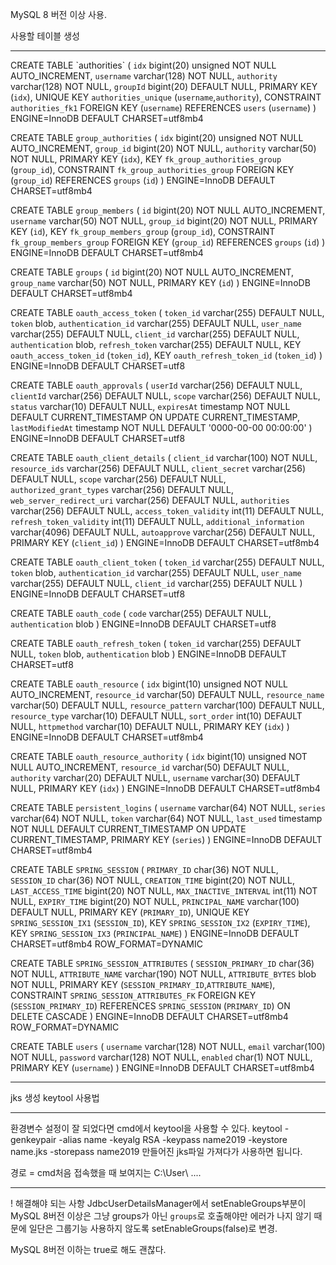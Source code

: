 MySQL 8 버전 이상 사용.

사용할 테이블 생성
*********************************************************************************************************************************************
CREATE TABLE \`authorities\` (
  `idx` bigint(20) unsigned NOT NULL AUTO_INCREMENT,
  `username` varchar(128) NOT NULL,
  `authority` varchar(128) NOT NULL,
  `groupId` bigint(20) DEFAULT NULL,
  PRIMARY KEY (`idx`),
  UNIQUE KEY `authorities_unique` (`username`,`authority`),
  CONSTRAINT `authorities_fk1` FOREIGN KEY (`username`) REFERENCES `users` (`username`)
) ENGINE=InnoDB DEFAULT CHARSET=utf8mb4

CREATE TABLE `group_authorities` (
  `idx` bigint(20) unsigned NOT NULL AUTO_INCREMENT,
  `group_id` bigint(20) NOT NULL,
  `authority` varchar(50) NOT NULL,
  PRIMARY KEY (`idx`),
  KEY `fk_group_authorities_group` (`group_id`),
  CONSTRAINT `fk_group_authorities_group` FOREIGN KEY (`group_id`) REFERENCES `groups` (`id`)
) ENGINE=InnoDB DEFAULT CHARSET=utf8mb4

CREATE TABLE `group_members` (
  `id` bigint(20) NOT NULL AUTO_INCREMENT,
  `username` varchar(50) NOT NULL,
  `group_id` bigint(20) NOT NULL,
  PRIMARY KEY (`id`),
  KEY `fk_group_members_group` (`group_id`),
  CONSTRAINT `fk_group_members_group` FOREIGN KEY (`group_id`) REFERENCES `groups` (`id`)
) ENGINE=InnoDB DEFAULT CHARSET=utf8mb4

CREATE TABLE `groups` (
  `id` bigint(20) NOT NULL AUTO_INCREMENT,
  `group_name` varchar(50) NOT NULL,
  PRIMARY KEY (`id`)
) ENGINE=InnoDB DEFAULT CHARSET=utf8mb4

CREATE TABLE `oauth_access_token` (
  `token_id` varchar(255) DEFAULT NULL,
  `token` blob,
  `authentication_id` varchar(255) DEFAULT NULL,
  `user_name` varchar(255) DEFAULT NULL,
  `client_id` varchar(255) DEFAULT NULL,
  `authentication` blob,
  `refresh_token` varchar(255) DEFAULT NULL,
  KEY `oauth_access_token_id` (`token_id`),
  KEY `oauth_refresh_token_id` (`token_id`)
) ENGINE=InnoDB DEFAULT CHARSET=utf8

CREATE TABLE `oauth_approvals` (
  `userId` varchar(256) DEFAULT NULL,
  `clientId` varchar(256) DEFAULT NULL,
  `scope` varchar(256) DEFAULT NULL,
  `status` varchar(10) DEFAULT NULL,
  `expiresAt` timestamp NOT NULL DEFAULT CURRENT_TIMESTAMP ON UPDATE CURRENT_TIMESTAMP,
  `lastModifiedAt` timestamp NOT NULL DEFAULT '0000-00-00 00:00:00'
) ENGINE=InnoDB DEFAULT CHARSET=utf8

CREATE TABLE `oauth_client_details` (
  `client_id` varchar(100) NOT NULL,
  `resource_ids` varchar(256) DEFAULT NULL,
  `client_secret` varchar(256) DEFAULT NULL,
  `scope` varchar(256) DEFAULT NULL,
  `authorized_grant_types` varchar(256) DEFAULT NULL,
  `web_server_redirect_uri` varchar(256) DEFAULT NULL,
  `authorities` varchar(256) DEFAULT NULL,
  `access_token_validity` int(11) DEFAULT NULL,
  `refresh_token_validity` int(11) DEFAULT NULL,
  `additional_information` varchar(4096) DEFAULT NULL,
  `autoapprove` varchar(256) DEFAULT NULL,
  PRIMARY KEY (`client_id`)
) ENGINE=InnoDB DEFAULT CHARSET=utf8mb4

CREATE TABLE `oauth_client_token` (
  `token_id` varchar(255) DEFAULT NULL,
  `token` blob,
  `authentication_id` varchar(255) DEFAULT NULL,
  `user_name` varchar(255) DEFAULT NULL,
  `client_id` varchar(255) DEFAULT NULL
) ENGINE=InnoDB DEFAULT CHARSET=utf8

CREATE TABLE `oauth_code` (
  `code` varchar(255) DEFAULT NULL,
  `authentication` blob
) ENGINE=InnoDB DEFAULT CHARSET=utf8

CREATE TABLE `oauth_refresh_token` (
  `token_id` varchar(255) DEFAULT NULL,
  `token` blob,
  `authentication` blob
) ENGINE=InnoDB DEFAULT CHARSET=utf8

CREATE TABLE `oauth_resource` (
  `idx` bigint(10) unsigned NOT NULL AUTO_INCREMENT,
  `resource_id` varchar(50) DEFAULT NULL,
  `resource_name` varchar(50) DEFAULT NULL,
  `resource_pattern` varchar(100) DEFAULT NULL,
  `resource_type` varchar(10) DEFAULT NULL,
  `sort_order` int(10) DEFAULT NULL,
  `httpmethod` varchar(10) DEFAULT NULL,
  PRIMARY KEY (`idx`)
) ENGINE=InnoDB DEFAULT CHARSET=utf8mb4

CREATE TABLE `oauth_resource_authority` (
  `idx` bigint(10) unsigned NOT NULL AUTO_INCREMENT,
  `resource_id` varchar(50) DEFAULT NULL,
  `authority` varchar(20) DEFAULT NULL,
  `username` varchar(30) DEFAULT NULL,
  PRIMARY KEY (`idx`)
) ENGINE=InnoDB DEFAULT CHARSET=utf8mb4

CREATE TABLE `persistent_logins` (
  `username` varchar(64) NOT NULL,
  `series` varchar(64) NOT NULL,
  `token` varchar(64) NOT NULL,
  `last_used` timestamp NOT NULL DEFAULT CURRENT_TIMESTAMP ON UPDATE CURRENT_TIMESTAMP,
  PRIMARY KEY (`series`)
) ENGINE=InnoDB DEFAULT CHARSET=utf8mb4

CREATE TABLE `SPRING_SESSION` (
  `PRIMARY_ID` char(36) NOT NULL,
  `SESSION_ID` char(36) NOT NULL,
  `CREATION_TIME` bigint(20) NOT NULL,
  `LAST_ACCESS_TIME` bigint(20) NOT NULL,
  `MAX_INACTIVE_INTERVAL` int(11) NOT NULL,
  `EXPIRY_TIME` bigint(20) NOT NULL,
  `PRINCIPAL_NAME` varchar(100) DEFAULT NULL,
  PRIMARY KEY (`PRIMARY_ID`),
  UNIQUE KEY `SPRING_SESSION_IX1` (`SESSION_ID`),
  KEY `SPRING_SESSION_IX2` (`EXPIRY_TIME`),
  KEY `SPRING_SESSION_IX3` (`PRINCIPAL_NAME`)
) ENGINE=InnoDB DEFAULT CHARSET=utf8mb4 ROW_FORMAT=DYNAMIC

CREATE TABLE `SPRING_SESSION_ATTRIBUTES` (
  `SESSION_PRIMARY_ID` char(36) NOT NULL,
  `ATTRIBUTE_NAME` varchar(190) NOT NULL,
  `ATTRIBUTE_BYTES` blob NOT NULL,
  PRIMARY KEY (`SESSION_PRIMARY_ID`,`ATTRIBUTE_NAME`),
  CONSTRAINT `SPRING_SESSION_ATTRIBUTES_FK` FOREIGN KEY (`SESSION_PRIMARY_ID`) REFERENCES `SPRING_SESSION` (`PRIMARY_ID`) ON DELETE CASCADE
) ENGINE=InnoDB DEFAULT CHARSET=utf8mb4 ROW_FORMAT=DYNAMIC

CREATE TABLE `users` (
  `username` varchar(128) NOT NULL,
  `email` varchar(100) NOT NULL,
  `password` varchar(128) NOT NULL,
  `enabled` char(1) NOT NULL,
  PRIMARY KEY (`username`)
) ENGINE=InnoDB DEFAULT CHARSET=utf8mb4

*********************************************************************************************************************************************


jks 생성 keytool 사용법
*********************************************************************************************************************************************
환경변수 설정이 잘 되었다면 cmd에서 keytool을 사용할 수 있다.
keytool -genkeypair -alias name -keyalg RSA -keypass name2019 -keystore name.jks -storepass name2019
만들어진 jks파일 가져다가 사용하면 됩니다.

경로 = cmd처음 접속했을 때 보여지는 C:\User\ .... 
*********************************************************************************************************************************************

! 해결해야 되는 사항
JdbcUserDetailsManager에서 setEnableGroups부분이
MySQL 8버전 이상은 그냥 groups가 아닌 `groups`로 호출해야만 에러가 나지 않기 때문에
일단은 그룹기능 사용하지 않도록 setEnableGroups(false)로 변경.

MySQL 8버전 이하는 true로 해도 괜찮다.

